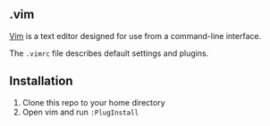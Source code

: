 ## .vim

[Vim](https://en.wikipedia.org/wiki/Vim_(text_editor)) is a text editor designed for use from a command-line interface.

The `.vimrc` file describes default settings and plugins.

## Installation

1. Clone this repo to your home directory
2. Open vim and run `:PlugInstall`
